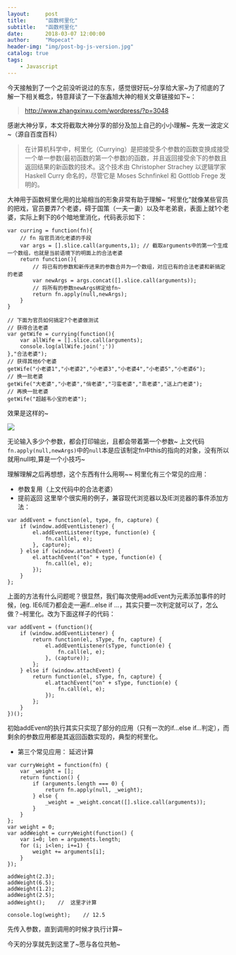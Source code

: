 ```yaml
---
layout:     post
title:      "函数柯里化"
subtitle:   "函数柯里化"
date:       2018-03-07 12:00:00
author:     "Mopecat"
header-img: "img/post-bg-js-version.jpg"
catalog: true
tags:
    - Javascript
---
```


今天接触到了一个之前没听说过的东东，感觉很好玩~分享给大家~为了彻底的了解一下相关概念，特意拜读了一下张鑫旭大神的相关文章链接如下~：

> http://www.zhangxinxu.com/wordpress/?p=3048

感谢大神分享，本文将截取大神分享的部分及加上自己的小小理解~
先发一波定义~（源自百度百科）

> 在计算机科学中，柯里化（Currying）是把接受多个参数的函数变换成接受一个单一参数(最初函数的第一个参数)的函数，并且返回接受余下的参数且返回结果的新函数的技术。这个技术由 Christopher Strachey 以逻辑学家 Haskell Curry 命名的，尽管它是 Moses Schnfinkel 和 Gottlob Frege 发明的。

大神用于函数柯里化用的比喻相当的形象非常有助于理解~
“柯里化”就像某些官员的把戏，官员要弄7个老婆，碍于国策（一夫一妻）以及年老弟衰，表面上就1个老婆，实际上剩下的6个暗地里消化，代码表示如下：

```
var curring = function(fn){
	// fn 指官员消化老婆的手段
	var args = [].slice.call(arguments,1); // 截取arguments中的第一个生成一个数组，也就是当前语境下的明面上的合法老婆
	return function(){
		// 将已有的参数和新传进来的参数合并为一个数组，对应已有的合法老婆和新搞定的老婆
		var newArgs = args.concat([].slice.call(arguments));
		// 将所有的参数newArgs绑定给fn~ 
		return fn.apply(null,newArgs);
	}
}

// 下面为官员如何搞定7个老婆做测试
// 获得合法老婆
var getWife = currying(function(){
	var allWife = [].slice.call(arguments);
	console.log(allWife.join(';'))
},"合法老婆");
// 获得其他6个老婆
getWife("小老婆1","小老婆2","小老婆3","小老婆4","小老婆5","小老婆6");
// 换一批老婆 
getWife("大老婆","小老婆","俏老婆","刁蛮老婆","乖老婆","送上门老婆");
// 再换一批老婆
getWife("超越韦小宝的老婆");
```
效果是这样的~

![](https://user-gold-cdn.xitu.io/2018/3/7/16200bf6249356d2?w=490&h=76&f=png&s=4879)

无论输入多少个参数，都会打印输出，且都会带着第一个参数~
上文代码`fn.apply(null,newArgs)`中的`null`本是应该制定fn中this的指向的对象，没有所以就用null啦,算是一个小技巧~


  
理解理解之后再想想，这个东西有什么用啊~~ 
柯里化有三个常见的应用：

 - 参数复用（上文代码中的合法老婆）
 - 提前返回
这里举个很实用的例子，兼容现代浏览器以及IE浏览器的事件添加方法：

```
var addEvent = function(el, type, fn, capture) {
    if (window.addEventListener) {
        el.addEventListener(type, function(e) {
            fn.call(el, e);
        }, capture);
    } else if (window.attachEvent) {
        el.attachEvent("on" + type, function(e) {
            fn.call(el, e);
        });
    } 
};
```
上面的方法有什么问题呢？很显然，我们每次使用addEvent为元素添加事件的时候，(eg. IE6/IE7)都会走一遍if...else if ...，其实只要一次判定就可以了，怎么做？–柯里化。改为下面这样子的代码：

```
var addEvent = (function(){
    if (window.addEventListener) {
        return function(el, sType, fn, capture) {
            el.addEventListener(sType, function(e) {
                fn.call(el, e);
            }, (capture));
        };
    } else if (window.attachEvent) {
        return function(el, sType, fn, capture) {
            el.attachEvent("on" + sType, function(e) {
                fn.call(el, e);
            });
        };
    }
})();
```
初始addEvent的执行其实只实现了部分的应用（只有一次的if...else if...判定），而剩余的参数应用都是其返回函数实现的，典型的柯里化。
- 第三个常见应用： 延迟计算

```
var curryWeight = function(fn) {
    var _weight = [];
    return function() {
        if (arguments.length === 0) {
            return fn.apply(null, _weight);
        } else {
            _weight = _weight.concat([].slice.call(arguments));
        }
    }
};
var weight = 0;
var addWeight = curryWeight(function() {
    var i=0; len = arguments.length;
    for (i; i<len; i+=1) {
        weight += arguments[i];
    }
});

addWeight(2.3);
addWeight(6.5);
addWeight(1.2);
addWeight(2.5);
addWeight();    //  这里才计算

console.log(weight);    // 12.5
```
先传入参数，直到调用的时候才执行计算~

今天的分享就先到这里了~愿与各位共勉~


